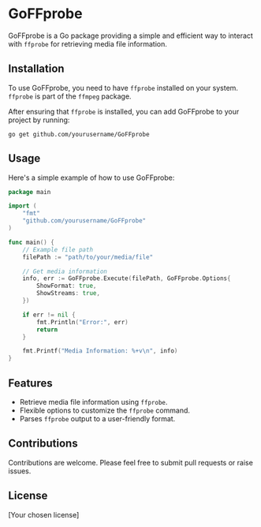 # GoFFprobe

GoFFprobe is a Go package providing a simple and efficient way to interact with `ffprobe` for retrieving media file information.

## Installation

To use GoFFprobe, you need to have `ffprobe` installed on your system. `ffprobe` is part of the `ffmpeg` package.

After ensuring that `ffprobe` is installed, you can add GoFFprobe to your project by running:

```
go get github.com/yourusername/GoFFprobe
```

## Usage

Here's a simple example of how to use GoFFprobe:

```go
package main

import (
    "fmt"
    "github.com/yourusername/GoFFprobe"
)

func main() {
    // Example file path
    filePath := "path/to/your/media/file"

    // Get media information
    info, err := GoFFprobe.Execute(filePath, GoFFprobe.Options{
        ShowFormat: true,
        ShowStreams: true,
    })

    if err != nil {
        fmt.Println("Error:", err)
        return
    }

    fmt.Printf("Media Information: %+v\n", info)
}
```

## Features

- Retrieve media file information using `ffprobe`.
- Flexible options to customize the `ffprobe` command.
- Parses `ffprobe` output to a user-friendly format.

## Contributions

Contributions are welcome. Please feel free to submit pull requests or raise issues.

## License

[Your chosen license]
